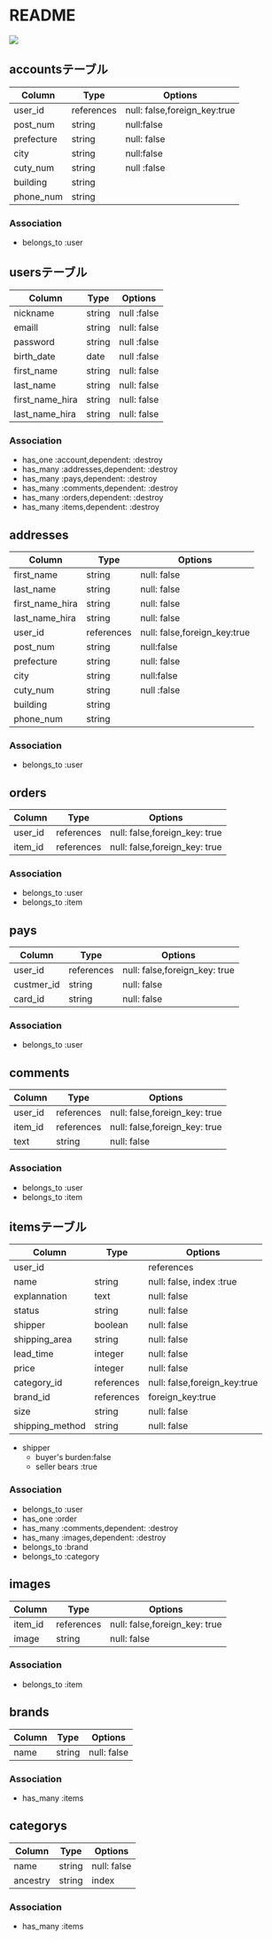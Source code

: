 # README

<img src="https://i.gyazo.com/7d68ebe972ad64314319c0fc29ee11c3.png">


## accountsテーブル
|Column|Type|Options|
|------|----|-------|
|user_id|references|null: false,foreign_key:true|
|post_num|string|null:false|
|prefecture|string|null: false|
|city|string|null:false|
|cuty_num|string|null :false|
|building|string|
|phone_num|string|

### Association
- belongs_to :user



## usersテーブル
|Column|Type|Options|
|------|----|-------|
|nickname|string|null :false|
|emaill|string|null: false|
|password|string|null :false|
|birth_date|date|null :false|
|first_name|string|null: false|
|last_name|string|null: false|
|first_name_hira|string|null: false|
|last_name_hira|string|null: false|

### Association
- has_one :account,dependent: :destroy
- has_many :addresses,dependent: :destroy
- has_many :pays,dependent: :destroy
- has_many :comments,dependent: :destroy
- has_many :orders,dependent: :destroy
- has_many :items,dependent: :destroy



## addresses
|Column|Type|Options|
|------|----|-------|
|first_name|string|null: false|
|last_name|string|null: false|
|first_name_hira|string|null: false|
|last_name_hira|string|null: false|
|user_id|references|null: false,foreign_key:true|
|post_num|string|null:false|
|prefecture|string|null: false|
|city|string|null:false|
|cuty_num|string|null :false|
|building|string|
|phone_num|string|

### Association
- belongs_to :user


## orders
|Column|Type|Options|
|------|----|-------|
|user_id|references|null: false,foreign_key: true|
|item_id|references|null: false,foreign_key: true|

### Association
- belongs_to :user
- belongs_to :item


## pays
|Column|Type|Options|
|------|----|-------|
|user_id|references|null: false,foreign_key: true|
|custmer_id|string|null: false|
|card_id|string|null: false|

### Association
- belongs_to :user

## comments
|Column|Type|Options|
|------|----|-------|
|user_id|references|null: false,foreign_key: true|
|item_id|references|null: false,foreign_key: true|
|text|string|null: false|

### Association
- belongs_to :user
- belongs_to :item





## itemsテーブル
|Column|Type|Options|
|------|----|-------|
|user_id||references|null: false,foreign_key: true|
|name|string|null: false, index :true|
|explannation|text|null: false|
|status|string|null: false|
|shipper|boolean|null: false|
|shipping_area|string|null: false|
|lead_time|integer|null: false|
|price|integer|null: false|
|category_id|references|null: false,foreign_key:true|
|brand_id|references|foreign_key:true|
|size|string|null: false|
|shipping_method|string|null: false|

- shipper
  - buyer's burden:false
  - seller bears  :true  

### Association
- belongs_to :user
- has_one :order
- has_many :comments,dependent: :destroy
- has_many :images,dependent: :destroy
- belongs_to :brand
- belongs_to :category



## images
|Column|Type|Options|
|------|----|-------|
|item_id|references|null: false,foreign_key: true|
|image|string|null: false|

### Association
- belongs_to :item



## brands
|Column|Type|Options|
|------|----|-------|
|name|string|null: false|

### Association
- has_many :items



## categorys
|Column|Type|Options|
|------|----|-------|
|name|string|null: false|
|ancestry|string|index|

### Association
- has_many :items







